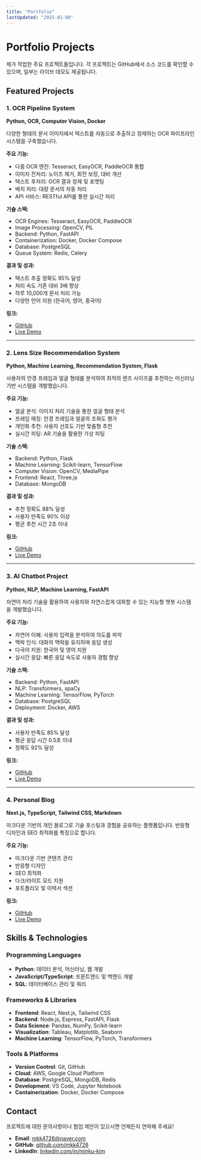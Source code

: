 ```yaml
---
title: "Portfolio"
lastUpdated: "2025-01-08"
---
```


# Portfolio Projects

제가 작업한 주요 프로젝트들입니다. 각 프로젝트는 GitHub에서 소스 코드를 확인할 수 있으며, 일부는 라이브 데모도 제공됩니다.

## Featured Projects

### 1. OCR Pipeline System
**Python, OCR, Computer Vision, Docker**

다양한 형태의 문서 이미지에서 텍스트를 자동으로 추출하고 정제하는 OCR 파이프라인 시스템을 구축했습니다.

**주요 기능:**
- 다중 OCR 엔진: Tesseract, EasyOCR, PaddleOCR 통합
- 이미지 전처리: 노이즈 제거, 회전 보정, 대비 개선
- 텍스트 후처리: OCR 결과 정제 및 포맷팅
- 배치 처리: 대량 문서의 자동 처리
- API 서비스: RESTful API를 통한 실시간 처리

**기술 스택:**
- OCR Engines: Tesseract, EasyOCR, PaddleOCR
- Image Processing: OpenCV, PIL
- Backend: Python, FastAPI
- Containerization: Docker, Docker Compose
- Database: PostgreSQL
- Queue System: Redis, Celery

**결과 및 성과:**
- 텍스트 추출 정확도 95% 달성
- 처리 속도 기존 대비 3배 향상
- 하루 10,000개 문서 처리 가능
- 다양한 언어 지원 (한국어, 영어, 중국어)

**링크:**
- [GitHub](https://github.com/mkk4726/ocr-pipeline)
- [Live Demo](https://ocr-pipeline-demo.example.com)

---

### 2. Lens Size Recommendation System
**Python, Machine Learning, Recommendation System, Flask**

사용자의 안경 프레임과 얼굴 형태를 분석하여 최적의 렌즈 사이즈를 추천하는 머신러닝 기반 시스템을 개발했습니다.

**주요 기능:**
- 얼굴 분석: 이미지 처리 기술을 통한 얼굴 형태 분석
- 프레임 매칭: 안경 프레임과 얼굴의 조화도 평가
- 개인화 추천: 사용자 선호도 기반 맞춤형 추천
- 실시간 피팅: AR 기술을 활용한 가상 피팅

**기술 스택:**
- Backend: Python, Flask
- Machine Learning: Scikit-learn, TensorFlow
- Computer Vision: OpenCV, MediaPipe
- Frontend: React, Three.js
- Database: MongoDB

**결과 및 성과:**
- 추천 정확도 88% 달성
- 사용자 만족도 90% 이상
- 평균 추천 시간 2초 이내

**링크:**
- [GitHub](https://github.com/mkk4726/lens-size-rec)
- [Live Demo](https://lens-rec-demo.example.com)

---

### 3. AI Chatbot Project
**Python, NLP, Machine Learning, FastAPI**

자연어 처리 기술을 활용하여 사용자와 자연스럽게 대화할 수 있는 지능형 챗봇 시스템을 개발했습니다.

**주요 기능:**
- 자연어 이해: 사용자 입력을 분석하여 의도를 파악
- 맥락 인식: 대화의 맥락을 유지하며 응답 생성
- 다국어 지원: 한국어 및 영어 지원
- 실시간 응답: 빠른 응답 속도로 사용자 경험 향상

**기술 스택:**
- Backend: Python, FastAPI
- NLP: Transformers, spaCy
- Machine Learning: TensorFlow, PyTorch
- Database: PostgreSQL
- Deployment: Docker, AWS

**결과 및 성과:**
- 사용자 만족도 85% 달성
- 평균 응답 시간 0.5초 이내
- 정확도 92% 달성

**링크:**
- [GitHub](https://github.com/mkk4726/chatbot-project)
- [Live Demo](https://chatbot-demo.example.com)

---

### 4. Personal Blog
**Next.js, TypeScript, Tailwind CSS, Markdown**

마크다운 기반의 개인 블로그로 기술 포스팅과 경험을 공유하는 플랫폼입니다. 반응형 디자인과 SEO 최적화를 특징으로 합니다.

**주요 기능:**
- 마크다운 기반 콘텐츠 관리
- 반응형 디자인
- SEO 최적화
- 다크/라이트 모드 지원
- 포트폴리오 및 이력서 섹션

**링크:**
- [GitHub](https://github.com/mkk4726/mkk4726.github.io)
- [Live Demo](https://mkk4726.github.io)

## Skills & Technologies

### Programming Languages
- **Python**: 데이터 분석, 머신러닝, 웹 개발
- **JavaScript/TypeScript**: 프론트엔드 및 백엔드 개발
- **SQL**: 데이터베이스 관리 및 쿼리

### Frameworks & Libraries
- **Frontend**: React, Next.js, Tailwind CSS
- **Backend**: Node.js, Express, FastAPI, Flask
- **Data Science**: Pandas, NumPy, Scikit-learn
- **Visualization**: Tableau, Matplotlib, Seaborn
- **Machine Learning**: TensorFlow, PyTorch, Transformers

### Tools & Platforms
- **Version Control**: Git, GitHub
- **Cloud**: AWS, Google Cloud Platform
- **Database**: PostgreSQL, MongoDB, Redis
- **Development**: VS Code, Jupyter Notebook
- **Containerization**: Docker, Docker Compose

## Contact

프로젝트에 대한 문의사항이나 협업 제안이 있으시면 언제든지 연락해 주세요!

- **Email**: mkk4726@naver.com
- **GitHub**: [github.com/mkk4726](https://github.com/mkk4726)
- **LinkedIn**: [linkedin.com/in/minku-kim](https://www.linkedin.com/in/minku-kim-01aaa5216/m) 